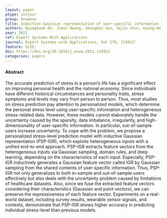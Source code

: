 ```yaml
---
layout: paper
ptype: intjour
group: knowevo
title: Inductive Gaussian representation of user-specific information for personalized stress-level prediction
authors: Byungkook Oh, Jimin Hwang, Seungmin Seo, Sejin Chun, Kyong-Ho Lee
year: 2021
ref: Expert Systems With Applications
journal: Expert Systems with Applications, Vol 178, 114912"
feature: SCIE;
doi: https://doi.org/10.1016/j.eswa.2021.114912
categories: papers
---
```


<h4><span class="badge badge-info">Abstract</span></h4>
The accurate prediction of stress in a person’s life has a significant effect on improving personal health and the national economy. Since individuals have different historical circumstances and personality traits, stress symptoms and levels may vary from person to person. Thus, most studies on stress prediction pay attention to personalized models, which determine the personal stress level using user-specific information and heterogeneous stress-related data. However, these models cannot elaborately handle the uncertainty caused by the sparsity, data imbalance, irregularity, and high-dimensionality of user-specific information. In particular, out-of-sample users increase uncertainty. To cope with the problem, we propose a personalized stress-level prediction model with inductive Gaussian representation (PSP-IGR), which exploits heterogeneous inputs with a unified end-to-end approach. PSP-IGR extracts feature vectors from the heterogeneous inputs via Gaussian sampling, domain rules, and deep learning, depending on the characteristics of each input. Especially, PSP-IGR inductively generates a Gaussian feature vector called IGR by Gaussian sampling from the shared contents of user-specific information. Thus, PSP-IGR not only generalizes to both in-sample and out-of-sample users effectively but also deals with the uncertainty problem caused by limitations of healthcare datasets. Also, since we fuse the extracted feature vectors considering their characteristics (Gaussian and point vectors), we can preserve the expressiveness of each feature vector. Experiments on a real-world dataset, including survey results, wearable sensor signals, and contexts, demonstrate that PSP-IGR shows higher accuracy in predicting individual stress-level than previous models.

